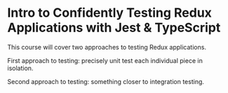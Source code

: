 # Intro to Confidently Testing Redux Applications with Jest & TypeScript

<TimeStamp start="0:15" end="0:23">

This course will cover two approaches to testing Redux applications.

</TimeStamp>

<TimeStamp start="0:25" end="0:35">

First approach to testing: precisely unit test each individual piece in isolation.

</TimeStamp>

<TimeStamp start="0:47" end="0:52">

Second approach to testing: something closer to integration testing.

</TimeStamp>
